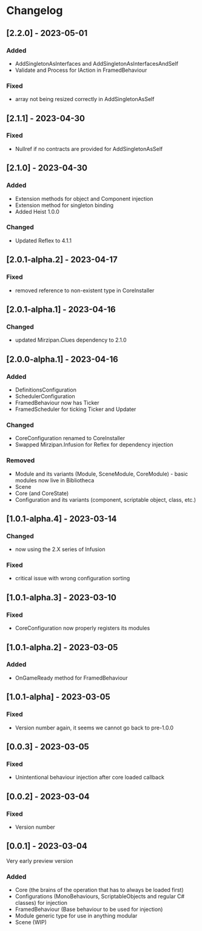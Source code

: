 # Changelog

## [2.2.0] - 2023-05-01

### Added
- AddSingletonAsInterfaces and AddSingletonAsInterfacesAndSelf
- Validate and Process for IAction in FramedBehaviour

### Fixed
- array not being resized correctly in AddSingletonAsSelf

## [2.1.1] - 2023-04-30

### Fixed
- Nullref if no contracts are provided for AddSingletonAsSelf

## [2.1.0] - 2023-04-30

### Added
- Extension methods for object and Component injection
- Extension method for singleton binding 
- Added Heist 1.0.0

### Changed
- Updated Reflex to 4.1.1

## [2.0.1-alpha.2] - 2023-04-17

### Fixed
- removed reference to non-existent type in CoreInstaller 

## [2.0.1-alpha.1] - 2023-04-16

### Changed
- updated Mirzipan.Clues dependency to 2.1.0

## [2.0.0-alpha.1] - 2023-04-16

### Added
- DefinitionsConfiguration
- SchedulerConfiguration
- FramedBehaviour now has Ticker
- FramedScheduler for ticking Ticker and Updater

### Changed
- CoreConfiguration renamed to CoreInstaller
- Swapped Mirzipan.Infusion for Reflex for dependency injection

### Removed
- Module and its variants (Module, SceneModule, CoreModule) - basic modules now live in Bibliotheca
- Scene
- Core (and CoreState)
- Configuration and its variants (component, scriptable object, class, etc.)

## [1.0.1-alpha.4] - 2023-03-14

### Changed
- now using the 2.X series of Infusion

### Fixed
- critical issue with wrong configuration sorting

## [1.0.1-alpha.3] - 2023-03-10

### Fixed
- CoreConfiguration now properly registers its modules

## [1.0.1-alpha.2] - 2023-03-05

### Added
- OnGameReady method for FramedBehaviour

## [1.0.1-alpha] - 2023-03-05

### Fixed
- Version number again, it seems we cannot go back to pre-1.0.0

## [0.0.3] - 2023-03-05

### Fixed
- Unintentional behaviour injection after core loaded callback

## [0.0.2] - 2023-03-04

### Fixed
- Version number

## [0.0.1] - 2023-03-04
Very early preview version

### Added
- Core (the brains of the operation that has to always be loaded first)
- Configurations (MonoBehaviours, ScriptableObjects and regular C# classes) for injection
- FramedBehaviour (Base behaviour to be used for injection)
- Module generic type for use in anything modular
- Scene (WIP)
